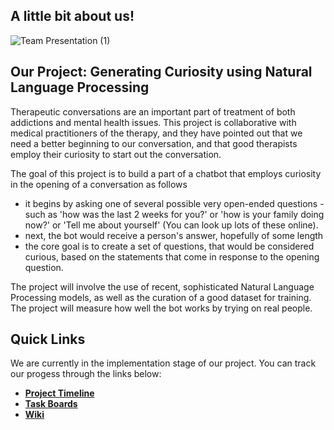 ## A little bit about us!
![Team Presentation (1)](https://user-images.githubusercontent.com/49126997/164299986-aea28f44-2c31-467c-a982-f2baa4d09099.png)

## Our Project: Generating Curiosity using Natural Language Processing

Therapeutic conversations are an important part of treatment of both addictions and mental health issues. This project is collaborative with medical practitioners of the therapy, and they have pointed out that we need a better beginning to our conversation, and that good therapists employ their curiosity to start out the conversation.

The goal of this project is to build a part of a chatbot that employs curiosity in the opening of a conversation as follows
- it begins by asking one of several possible very open-ended questions - such as 'how was the last 2 weeks for you?' or 'how is your family doing now?' or 'Tell me about yourself' (You can look up lots of these online).
- next, the bot would receive a person's answer, hopefully of some length
- the core goal is to create a set of questions, that would be considered curious, based on the statements that come in response to the opening question.

The project will involve the use of recent, sophisticated Natural Language Processing models, as well as the curation of a good dataset for training. The project will measure how well the bot works by trying on real people.

## Quick Links

We are currently in the implementation stage of our project. You can track our progess through the links below:
- [**Project Timeline**](https://github.com/Team-Curiosity-2022/.github/wiki/Project-Timeline)
- [**Task Boards**](https://github.com/orgs/Team-Curiosity-2022/projects?type=beta)
- [**Wiki**](https://github.com/Team-Curiosity-2022/.github/wiki)
